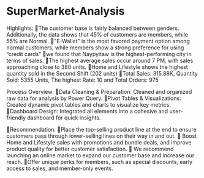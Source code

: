 # SuperMarket-Analysis
Highlights:
🔹The customer base is fairly balanced between genders. Additionally, the data shows that 45% of customers are members, while 55% are Normal.
🔹"E-Wallet" is the most favored payment option among normal customers, while members show a strong preference for using “credit cards”
🔹we found that Naypyitaw is the highest-performing city in terms of sales.
🔹The highest average sales occur around 7 PM, with sales approaching close to 380 units.
🔹Home and Lifestyle shows the highest quantity sold in the Second Shift (202 units)
🔹Total Sales: 315.88K, Quantity Sold: 5355 Units, The highest Rate: 10 and Total Orders: 975

Process Overview:
🔹Data Cleaning & Preparation: Cleaned and organized raw data for analysis by Power Query.
🔹Pivot Tables & Visualizations: Created dynamic pivot tables and charts to visualize key metrics.
🔹Dashboard Design: Integrated all elements into a cohesive and user-friendly dashboard for quick insights.

📝Recommendation:
🔹Place the top-selling product line at the end to ensure customers pass through lower-selling lines on their way in and out.
🔹 Boost Home and Lifestyle sales with promotions and bundle deals, and improve product quality for better customer satisfaction.
🔹 We recommend launching an online market to expand our customer base and increase our reach.
🔹Offer unique perks for members, such as special discounts, early access to sales, and member-only events.

